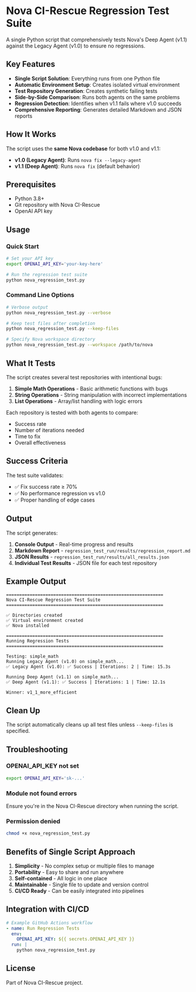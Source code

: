 # Nova CI-Rescue Regression Test Suite

A single Python script that comprehensively tests Nova's Deep Agent (v1.1) against the Legacy Agent (v1.0) to ensure no regressions.

## Key Features

- **Single Script Solution**: Everything runs from one Python file
- **Automatic Environment Setup**: Creates isolated virtual environment
- **Test Repository Generation**: Creates synthetic failing tests
- **Side-by-Side Comparison**: Runs both agents on the same problems
- **Regression Detection**: Identifies when v1.1 fails where v1.0 succeeds
- **Comprehensive Reporting**: Generates detailed Markdown and JSON reports

## How It Works

The script uses the **same Nova codebase** for both v1.0 and v1.1:
- **v1.0 (Legacy Agent)**: Runs `nova fix --legacy-agent`
- **v1.1 (Deep Agent)**: Runs `nova fix` (default behavior)

## Prerequisites

- Python 3.8+
- Git repository with Nova CI-Rescue
- OpenAI API key

## Usage

### Quick Start

```bash
# Set your API key
export OPENAI_API_KEY='your-key-here'

# Run the regression test suite
python nova_regression_test.py
```

### Command Line Options

```bash
# Verbose output
python nova_regression_test.py --verbose

# Keep test files after completion
python nova_regression_test.py --keep-files

# Specify Nova workspace directory
python nova_regression_test.py --workspace /path/to/nova
```

## What It Tests

The script creates several test repositories with intentional bugs:

1. **Simple Math Operations** - Basic arithmetic functions with bugs
2. **String Operations** - String manipulation with incorrect implementations
3. **List Operations** - Array/list handling with logic errors

Each repository is tested with both agents to compare:
- Success rate
- Number of iterations needed
- Time to fix
- Overall effectiveness

## Success Criteria

The test suite validates:
- ✅ Fix success rate ≥ 70%
- ✅ No performance regression vs v1.0
- ✅ Proper handling of edge cases

## Output

The script generates:

1. **Console Output** - Real-time progress and results
2. **Markdown Report** - `regression_test_run/results/regression_report.md`
3. **JSON Results** - `regression_test_run/results/all_results.json`
4. **Individual Test Results** - JSON file for each test repository

## Example Output

```
============================================================
Nova CI-Rescue Regression Test Suite
============================================================

✅ Directories created
✅ Virtual environment created
✅ Nova installed

============================================================
Running Regression Tests
============================================================

Testing: simple_math
Running Legacy Agent (v1.0) on simple_math...
✅ Legacy Agent (v1.0): ✅ Success | Iterations: 2 | Time: 15.3s

Running Deep Agent (v1.1) on simple_math...
✅ Deep Agent (v1.1): ✅ Success | Iterations: 1 | Time: 12.1s

Winner: v1_1_more_efficient
```

## Clean Up

The script automatically cleans up all test files unless `--keep-files` is specified.

## Troubleshooting

### OPENAI_API_KEY not set
```bash
export OPENAI_API_KEY='sk-...'
```

### Module not found errors
Ensure you're in the Nova CI-Rescue directory when running the script.

### Permission denied
```bash
chmod +x nova_regression_test.py
```

## Benefits of Single Script Approach

1. **Simplicity** - No complex setup or multiple files to manage
2. **Portability** - Easy to share and run anywhere
3. **Self-contained** - All logic in one place
4. **Maintainable** - Single file to update and version control
5. **CI/CD Ready** - Can be easily integrated into pipelines

## Integration with CI/CD

```yaml
# Example GitHub Actions workflow
- name: Run Regression Tests
  env:
    OPENAI_API_KEY: ${{ secrets.OPENAI_API_KEY }}
  run: |
    python nova_regression_test.py
```

## License

Part of Nova CI-Rescue project.
